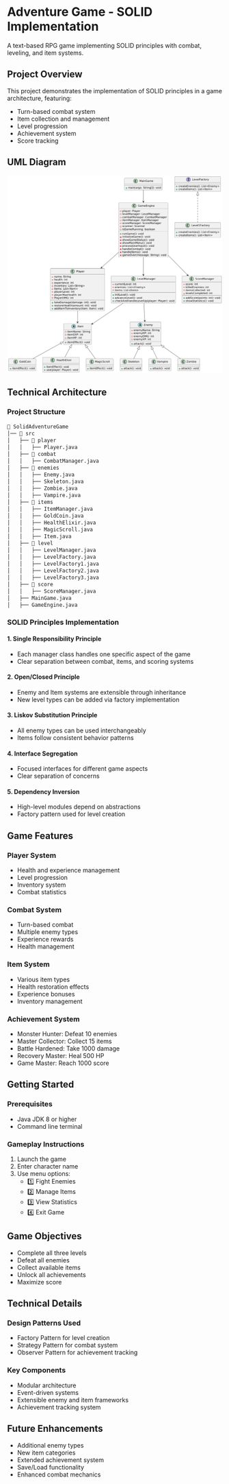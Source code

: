 # **Adventure Game - SOLID Implementation**

A text-based RPG game implementing SOLID principles with combat, leveling, and item systems.

## **Project Overview**

This project demonstrates the implementation of SOLID principles in a game architecture, featuring:
- Turn-based combat system
- Item collection and management
- Level progression
- Achievement system
- Score tracking

## **UML Diagram**

![Adventure Game UML Diagram](https://github.com/TemirJohn/SolidAdventureGame/blob/main/UML%20Diagrams.png)


## **Technical Architecture**

### **Project Structure**

```
📂 SolidAdventureGame
│── 📂 src
│   ├── 📂 player
│   │   ├── Player.java
│   ├── 📂 combat
│   │   ├── CombatManager.java
│   ├── 📂 enemies
│   │   ├── Enemy.java
│   │   ├── Skeleton.java
│   │   ├── Zombie.java
│   │   ├── Vampire.java
│   ├── 📂 items
│   │   ├── ItemManager.java
│   │   ├── GoldCoin.java
│   │   ├── HealthElixir.java
│   │   ├── MagicScroll.java
│   │   ├── Item.java
│   ├── 📂 level
│   │   ├── LevelManager.java
│   │   ├── LevelFactory.java
│   │   ├── LevelFactory1.java
│   │   ├── LevelFactory2.java
│   │   ├── LevelFactory3.java
│   ├── 📂 score
│   │   ├── ScoreManager.java
│   ├── MainGame.java
│   ├── GameEngine.java
```

### **SOLID Principles Implementation**

#### **1. Single Responsibility Principle**
- Each manager class handles one specific aspect of the game
- Clear separation between combat, items, and scoring systems

#### **2. Open/Closed Principle**
- Enemy and Item systems are extensible through inheritance
- New level types can be added via factory implementation

#### **3. Liskov Substitution Principle**
- All enemy types can be used interchangeably
- Items follow consistent behavior patterns

#### **4. Interface Segregation**
- Focused interfaces for different game aspects
- Clear separation of concerns

#### **5. Dependency Inversion**
- High-level modules depend on abstractions
- Factory pattern used for level creation

## **Game Features**

### **Player System**
- Health and experience management
- Level progression
- Inventory system
- Combat statistics

### **Combat System**
- Turn-based combat
- Multiple enemy types
- Experience rewards
- Health management

### **Item System**
- Various item types
- Health restoration effects
- Experience bonuses
- Inventory management

### **Achievement System**
- Monster Hunter: Defeat 10 enemies
- Master Collector: Collect 15 items
- Battle Hardened: Take 1000 damage
- Recovery Master: Heal 500 HP
- Game Master: Reach 1000 score

## **Getting Started**

### **Prerequisites**
- Java JDK 8 or higher
- Command line terminal


### **Gameplay Instructions**
1. Launch the game
2. Enter character name
3. Use menu options:
   - 1️⃣ Fight Enemies
   - 2️⃣ Manage Items
   - 3️⃣ View Statistics
   - 4️⃣ Exit Game

## **Game Objectives**
- Complete all three levels
- Defeat all enemies
- Collect available items
- Unlock all achievements
- Maximize score

## **Technical Details**

### **Design Patterns Used**
- Factory Pattern for level creation
- Strategy Pattern for combat system
- Observer Pattern for achievement tracking

### **Key Components**
- Modular architecture
- Event-driven systems
- Extensible enemy and item frameworks
- Achievement tracking system

## **Future Enhancements**
- Additional enemy types
- New item categories
- Extended achievement system
- Save/Load functionality
- Enhanced combat mechanics

